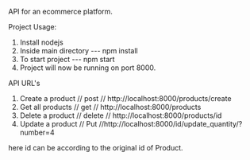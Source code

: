 API for an ecommerce platform.

Project Usage: 
1. Install nodejs
2. Inside main directory --- npm install
3. To start project --- npm start
4. Project will now be running on port 8000.

API URL's
1. Create a product // post // http://localhost:8000/products/create
2. Get all products // get // http://localhost:8000/products
3. Delete a product // delete // http://localhost:8000/products/id
4. Update a product // Put //http://localhost:8000/id/update_quantity/?number=4

here id can be according to the original id of Product.